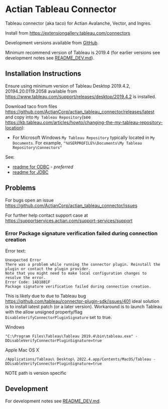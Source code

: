 # Actian Tableau Connector

Tableau connector (aka taco) for Actian Avalanche, Vector, and Ingres.

Install from https://extensiongallery.tableau.com/connectors

Development versions available from [GitHub](https://github.com/ActianCorp/actian_tableau_connector).

Minimum recommend version of Tableau is 2019.4 (for earlier versions see development notes see [README_DEV.md](README_DEV.md)).


## Installation Instructions

Ensure using minimum version of Tableau Desktop 2019.4.2, 20194.20.0119.2058
available from https://www.tableau.com/support/releases/desktop/2019.4.2 is installed.


Download taco from files https://github.com/ActianCorp/actian_tableau_connector/releases/latest and copy into  `My Tableau Repository`(see https://kb.tableau.com/articles/howto/changing-the-my-tableau-repository-location):

  * For Microsoft Windows `My Tableau Repository` typically located in `My Documents`.
    For example, `"%USERPROFILE%\Documents\My Tableau Repository\Connectors"`

See:

  * [readme for ODBC](actian_odbc/README.md) - *preferred*
  * [readme for JDBC](actian_jdbc/README.md)


## Problems

For bugs open an issue https://github.com/ActianCorp/actian_tableau_connector/issues

For further help contact support case at https://supportservices.actian.com/support-services/support

### Error Package signature verification failed during connection creation

Error text:

    Unexpected Error
    There was a problem while running the connector plugin. Reinstall the plugin or contact the plugin provider.
    Note that you might need to make local configuration changes to resolve the error.
    Error Code: 14D18B1F
    Package signature verification failed during connection creation.

This is likely due to due to Tableau bug https://github.com/tableau/connector-plugin-sdk/issues/401
ideal solution is to install latest patch (or a later version). Workaround is to launch Tableau with the allow unsigned property/flag `DisableVerifyConnectorPluginSignature` set to true.

Windows

    "C:\Program Files\Tableau\Tableau 2019.4\bin\tableau.exe" -DDisableVerifyConnectorPluginSignature=true

Apple Mac OS X

    /Applications/Tableau\ Desktop\ 2022.4.app/Contents/MacOS/Tableau -DDisableVerifyConnectorPluginSignature=true

NOTE path is version specific

## Development

For development notes see [README_DEV.md](README_DEV.md).
